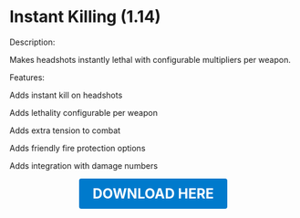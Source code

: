 # Instant Killing (1.14)

Description:

Makes headshots instantly lethal with configurable multipliers per weapon.

Features:

Adds instant kill on headshots

Adds lethality configurable per weapon

Adds extra tension to combat

Adds friendly fire protection options

Adds integration with damage numbers

<p align="center"><a href="https://github.com/LiliaFramework/Modules/raw/refs/heads/gh-pages/instakill.zip" style="display:inline-block;padding:12px 24px;font-size:1.5rem;font-weight:bold;text-decoration:none;color:#fff;background-color:#007acc;border-radius:4px;">DOWNLOAD HERE</a></p>